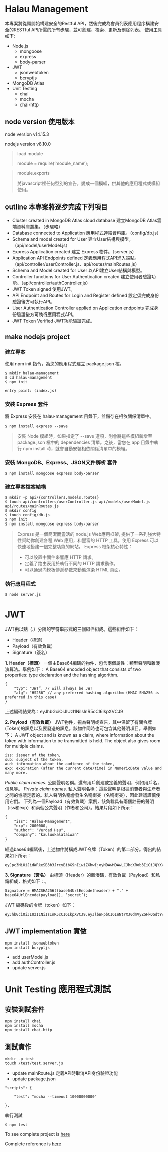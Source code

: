 # Halau Management
本專案將從頭開始構建安全的Restful API，然後完成為會員列表應用程序構建安全的RESTful API所需的所有步驟，並可創建、檢索、更新及刪除列表。
使用工具如下:
* Node.js
    * mongoose
    * express
    * body-parser
* JWT
    * jsonwebtoken
    * bcryptjs
* MongoDB Atlas
* Unit Testing
    * chai
    * mocha
    * chai-http


## node version 使用版本
node version v14.15.3

nodejs version v8.10.0


> load module
> 
> module = require(‘module_name’);

> module.exports
> 
> 將javascript裡任何型別的宣告，變成一個模組，供其他的應用程式或模組使用。


## outline 本專案將逐步完成下列項目
- Cluster created in MongoDB Atlas cloud database 建立MongoDB Atlas雲端資料庫叢集。（步驟略）
- Database connected to Application 應用程式連結資料庫。（config/db.js） 
- Schema and model created for User 建立User結構與模型。（api/model/userModel.js）
- Express Application created 建立 Express 物件。（server.js）
- Application API Endpoints defined 定義應用程式API進入端點。（api/controller/userController.js、api/routes/mainRoutes.js）
- Schema and Model created for User 以API建立User結構與模型。
- Controller functions for User Authentication created 建立使用者驗證功能。（api/controller/authController.js）
- JWT Token signed 使用JWT。
- API Endpoint and Routes for Login and Register defined 設定須完成身份驗證後方可執行API。
- User Authentication Controller applied on Application endpoints 完成身份驗證後方可執行應用程式API。
- JWT Token Verified JWT功能驗證完成。


## make nodejs project
### 建立專案
使用 npm init 指令，為您的應用程式建立 package.json 檔。
```
$ mkdir halau-management
$ cd halau-management
$ npm init

entry point: (index.js)
```
### 安裝 Express 套件
將 Express 安裝在 halau-management 目錄下，並儲存在相依關係清單中。
```
$ npm install express --save
```

> 安裝 Node 模組時，如果指定了 --save 選項，則會將這些模組新增至 package.json 檔中的 dependencies 清單。之後，當您在 app 目錄中執行 npm install 時，就會自動安裝相依關係清單中的模組。

### 安裝 MongoDB、Express、JSON文件解析 套件
```
$ npm install mongoose express body-parser
```

### 建立專案檔案結構
```
$ mkdir -p api/{controllers,models,routes}
$ touch api/controllers/userController.js api/models/userModel.js api/routes/mainRoutes.js
$ mkdir config
$ touch config/db.js
$ npm init
$ npm install mongoose express body-parser

```
> Express 是一個簡潔而靈活的 node.js Web應用框架, 提供了一系列強大特性幫助你創建各種 Web 應用，和豐富的 HTTP 工具。使用 Express 可以快速地搭建一個完整功能的網站。
> Express 框架核心特性：
> - 可以設置中間件來響應 HTTP 請求。
> - 定義了路由表用於執行不同的 HTTP 請求動作。
> - 可以通過向模板傳遞參數來動態渲染 HTML 頁面。

### 執行應用程式
```
$ node server.js
```


# JWT
JWT由以點（.）分隔的字符串形式的三個組件組成。這些組件如下：
- Header（標頭）
- Payload（有效負載）
- Signature（簽名）

**1. Header（標頭）** 一個由Base64編碼的物件，包含兩個屬性：類型聲明和雜湊演算法。舉例如下：
A Base64 encoded object that consists of two properties: type declaration and the hashing algorithm.
```
{
    "typ": "JWT”, // will always be JWT
    "alg": "HS256” // any preferred hashing algorithm (HMAC SHA256 is preferred in this case)
}
```
上述編碼結果為：eyJhbGciOiJIUzI1NiIsInR5cCI6IkpXVCJ9

**2. Payload（有效負載）** JWT物件，視為聲明或宣告，其中保留了有關令牌(Token)的訊息以及要發送的訊息。該物件同時也可包含其他聲明項目。舉例如下：
A JWT object and is known as a claim, where information about the token with information to be transmitted is held. The object also gives room for multiple claims.
```
iss: issuer of the token, 
sub: subject of the token, 
aud: information about the audience of the token, 
exp: expiration (after the current date/time) in NumericDate value and many more.
```
_Public claim names._ 公開聲明名稱。還有用戶創建或定義的聲明，例如用戶名，信息等。
_Private claim names._ 私人聲明名稱：這些聲明是根據消費者與生產者之間的協議定義的。私人聲明名稱會發生名稱衝突（名稱衝突），因此建議謹慎使用它們。
下列為一個Payload（有效負載）案例，該負載具有兩個註冊的聲明（iss和exp）和兩個公共聲明（作者和公司）。結果片段如下所示：
```
{
    "iss": "Halau-Management",
    "exp": 2000000,
    "author": "Verdad Hsu",
    "company": "kauluokalataiwan"
}
```
經過base64編碼後，上述物件將構成JWT令牌（Token）的第二部分。得出的結果如下所示：
```
eyJpc3MiOiJidWRkeSB3b3JrcyBibG9nIiwiZXhwIjoyMDAwMDAwLCJhdXRob3IiOiJQYXVsIE9sdXllZ2UiLCJjb21wYW55IjoiQnVkZHkgV29ya3MifQ
```

**3. Signature（簽名）** 由標頭（Header）的雜湊碼，有效負載（Payload）和私鑰組成，格式如下：。
```
Signature = HMACSHA256((base64UrlEncode(header) + "." + base64UrlEncode(payload)), ‘secret’);
```

JWT 編碼後的令牌（token）如下：
```
eyJhbGciOiJIUzI1NiIsInR5cCI6IkpXVCJ9.eyJlbWFpbCI6InNtYXJ0dmVyZGFkQGdtYWlsLmNvbSIsImZ1bGxOYW1lIjoiVmVyZGFkIEhzdSIsIl9pZCI6IjYwNWQ4Nzk2ODQ3MzQwMWY4YzJhOGFkOCIsImlhdCI6MTYxNzAwNjQ4NX0.TYv0MKkGBaX0Th9ycl1mS13VJPE5kIpT9Tkpq0nnT7Y
```

## JWT implementation 實做
```
npm install jsonwebtoken
npm install bcryptjs
```
- add userModel.js
- add authController.js
- update server.js


# Unit Testing 應用程式測試
## 安裝測試套件
```
npm install chai
npm install mocha
npm install chai-http
```
## 測試實作
```
mkdir -p test
touch /test/test.server.js
```
- update mainRoute.js 定義API時取消API身份驗證功能
- update package.json
```
"scripts": {

    "test": "mocha --timeout 10000000000"

},
```

執行測試
```
$ npm test
```
To see complete project is [here](https://github.com/VerdadHsu/halau-management/tree/develop "Halau Management")

Complete reference is [here](https://buddy.works/tutorials/building-restful-apis-using-express-and-node-with-mongodb-atlas "")
